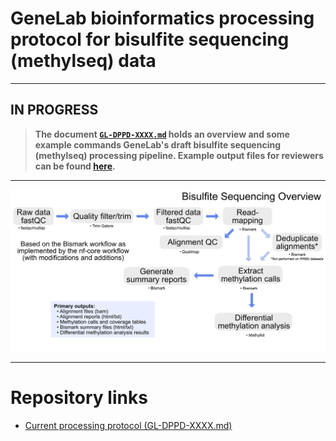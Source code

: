 # GeneLab bioinformatics processing protocol for bisulfite sequencing (methylseq) data

---
**IN PROGRESS**
---

> **The document [`GL-DPPD-XXXX.md`](GL-DPPD-XXXX.md) holds an overview and some example commands GeneLab's draft bisulfite sequencing (methylseq) processing pipeline.
> Example output files for reviewers can be found [here](https://drive.google.com/drive/folders/11fEFOn1Br6wJ4g_zBJ0ZkOGPEUxl07ZE?usp=sharing).**


---

<p align="center">
<a href="images/GL-bisulfite-seq-overview.pdf"><img src="images/GL-bisulfite-seq-overview.png"></a>
</p>

--- 

# Repository links

* [Current processing protocol (GL-DPPD-XXXX.md)](GL-DPPD-XXXX.md)  

